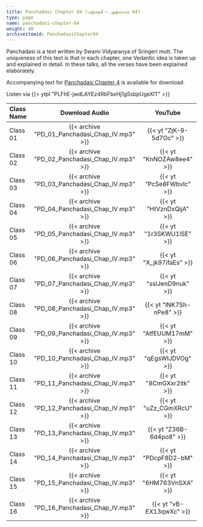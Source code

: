 ```yaml
---
title: Panchadasi Chapter 04 (பஞ்சதசீ – அத்யாயம் 04)
type: page
name: panchadasi-chapter-04
weight: 40
archiveitemid: PanchadasiChapter04
---
```


Panchadasi is a text written by Swami Vidyaranya of Sringeri mutt. The uniqueness of this text is that in each chapter, one Vedantic idea is taken up and explained in detail. In these talks, all the verses have been explained elaborately.

Accompanying text for [Panchadasi Chapter 4](https://archive.org/download/Panchadasi/Panchadasi_Chapter_04.pdf) is available for download.

Listen via {{< ytpl "PLFhE-jwdLAYEz4RbFbxHj1gSsbpUgeXlT" >}}

Class Name | Download Audio | YouTube
:---|:---:|:---:
Class 01 | {{< archive "PD_01_Panchadasi_Chap_IV.mp3" >}} | {{< yt "ZjK-9-5d7Oc" >}}
Class 02 | {{< archive "PD_02_Panchadasi_Chap_IV.mp3" >}} | {{< yt "KnNOZAw8ee4" >}}
Class 03 | {{< archive "PD_03_Panchadasi_Chap_IV.mp3" >}} | {{< yt "PcSe8FWbvlc" >}}
Class 04 | {{< archive "PD_04_Panchadasi_Chap_IV.mp3" >}} | {{< yt "HtVznDxQijA" >}}
Class 05 | {{< archive "PD_05_Panchadasi_Chap_IV.mp3" >}} | {{< yt "1r3SKWU1lSE" >}}
Class 06 | {{< archive "PD_06_Panchadasi_Chap_IV.mp3" >}} | {{< yt "X_jk97ifaEs" >}}
Class 07 | {{< archive "PD_07_Panchadasi_Chap_IV.mp3" >}} | {{< yt "sslJenD9nuk" >}}
Class 08 | {{< archive "PD_08_Panchadasi_Chap_IV.mp3" >}} | {{< yt "lNK7Sh-nPe8" >}}
Class 09 | {{< archive "PD_09_Panchadasi_Chap_IV.mp3" >}} | {{< yt "AtfEUUM17mM" >}}
Class 10 | {{< archive "PD_10_Panchadasi_Chap_IV.mp3" >}} | {{< yt "qEgsWIJDVOg" >}}
Class 11 | {{< archive "PD_11_Panchadasi_Chap_IV.mp3" >}} | {{< yt "8CmGXxr2itk" >}}
Class 12 | {{< archive "PD_12_Panchadasi_Chap_IV.mp3" >}} | {{< yt "uZz_CGmXRcU" >}}
Class 13 | {{< archive "PD_13_Panchadasi_Chap_IV.mp3" >}} | {{< yt "Z36B-6d4po8" >}}
Class 14 | {{< archive "PD_14_Panchadasi_Chap_IV.mp3" >}} | {{< yt "PDcpF8D2-bM" >}}
Class 15 | {{< archive "PD_15_Panchadasi_Chap_IV.mp3" >}} | {{< yt "6HM763VnSXA" >}}
Class 16 | {{< archive "PD_16_Panchadasi_Chap_IV.mp3" >}} | {{< yt "vB-EX13qwXc" >}}